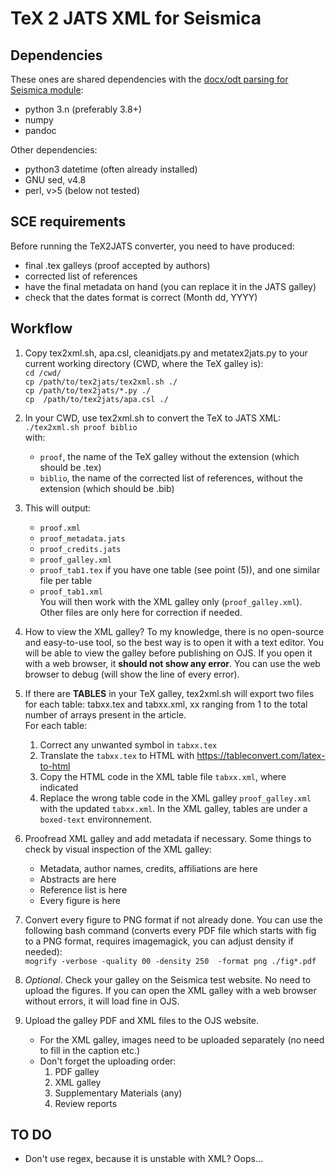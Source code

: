 # TeX 2 JATS XML for Seismica


## Dependencies
These ones are shared dependencies with the [docx/odt parsing for Seismica module](https://github.com/WeAreSeismica/seismica-sce):
- python 3.n (preferably 3.8+)
- numpy
- pandoc

Other dependencies:
- python3 datetime (often already installed)
- GNU sed, v4.8
- perl, v>5 (below not tested)


## SCE requirements
Before running the TeX2JATS converter, you need to have produced:
- final .tex galleys (proof accepted by authors)
- corrected list of references
- have the final metadata on hand (you can replace it in the JATS galley)
- check that the dates format is correct (Month dd, YYYY)


## Workflow
1) Copy tex2xml.sh, apa.csl, cleanidjats.py and metatex2jats.py to your current working directory (CWD, where the TeX galley is):  
`cd /cwd/`  
`cp /path/to/tex2jats/tex2xml.sh ./`  
`cp /path/to/tex2jats/*.py ./`  
`cp  /path/to/tex2jats/apa.csl ./`  

2) In your CWD, use tex2xml.sh to convert the TeX to JATS XML:  
`./tex2xml.sh proof biblio`  
with:  
    - `proof`, the name of the TeX galley without the extension (which should be .tex)
    - `biblio`, the name of the corrected list of references, without the extension (which should be .bib)

3) This will output:
    - `proof.xml`  
    - `proof_metadata.jats`  
    - `proof_credits.jats`
    - `proof_galley.xml`
    - `proof_tab1.tex` if you have one table (see point (5)), and one similar file per table
    - `proof_tab1.xml`  
You will then work with the XML galley only (`proof_galley.xml`). Other files are only here for correction if needed.

4) How to view the XML galley? To my knowledge, there is no open-source and easy-to-use tool, so the best way is to open it with a text editor. You will be able to view the galley before publishing on OJS. If you open it with a web browser, it **should not show any error**. You can use the web browser to debug (will show the line of every error).

5) If there are **TABLES** in your TeX galley, tex2xml.sh will export two files for each table: tabxx.tex and tabxx.xml, xx ranging from 1 to the total number of arrays present in the article.  
For each table:  
    1)  Correct any unwanted symbol in `tabxx.tex`
    2)  Translate the `tabxx.tex` to HTML with https://tableconvert.com/latex-to-html
    3)  Copy the HTML code  in the XML table file `tabxx.xml`, where indicated
    4)  Replace the wrong table code in the XML galley `proof_galley.xml` with the updated `tabxx.xml`. In the XML galley, tables are under a `boxed-text` environnement.

6) Proofread XML galley and add metadata if necessary. Some things to check by visual inspection of the XML galley:
    - Metadata, author names, credits, affiliations are here
    - Abstracts are here
    - Reference list is here
    - Every figure is here 

7) Convert every figure to PNG format if not already done. You can use the following bash command (converts every PDF file which starts with fig to a PNG format, requires imagemagick, you can adjust density if needed):  
`mogrify -verbose -quality 00 -density 250  -format png ./fig*.pdf`

8) *Optional*. Check your galley on the Seismica test website. No need to upload the figures. If you can open the XML galley with a web browser without errors, it will load fine in OJS.   

9) Upload the galley PDF and XML files to the OJS website. 
    - For the XML galley, images need to be uploaded separately (no need to fill in the caption etc.)
    - Don't forget the uploading order:
        1) PDF galley
        2) XML galley
        3) Supplementary Materials (any)
        4) Review reports

## TO DO
- Don't use regex, because it is unstable with XML? Oops...